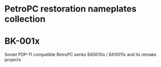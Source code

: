 # PetroPC restoration nameplates collection

# BK-001x
Soviet PDP-11 compatible RetroPC series БК0010x / БК0011x and its remake projects

